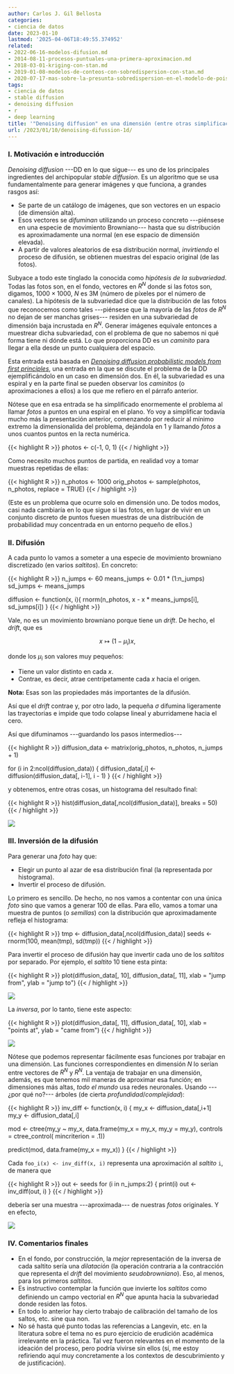 ```yaml
---
author: Carlos J. Gil Bellosta
categories:
- ciencia de datos
date: 2023-01-10
lastmod: '2025-04-06T18:49:55.374952'
related:
- 2022-06-16-modelos-difusion.md
- 2014-08-11-procesos-puntuales-una-primera-aproximacion.md
- 2018-03-01-kriging-con-stan.md
- 2019-01-08-modelos-de-conteos-con-sobredispersion-con-stan.md
- 2020-07-17-mas-sobre-la-presunta-sobredispersion-en-el-modelo-de-poisson.md
tags:
- ciencia de datos
- stable diffusion
- denoising diffusion
- r
- deep learning
title: '"Denoising diffusion" en una dimensión (entre otras simplificaciones)'
url: /2023/01/10/denoising-difussion-1d/
---
```


### I. Motivación e introducción

_Denoising diffusion_ ---DD en lo que sigue--- es uno de los principales ingredientes del archipopular _stable diffusion_. Es un algoritmo que se usa fundamentalmente para generar imágenes y que funciona, a grandes rasgos así:

* Se parte de un catálogo de imágenes, que son vectores en un espacio (de dimensión alta).
* Esos vectores se _difuminan_ utilizando un proceso concreto ---piénsese en una especie de movimiento Browniano--- hasta que su distribución es aproximadamente una normal (en ese espacio de dimensión elevada).
* A partir de valores aleatorios de esa distribución normal, _invirtiendo_ el proceso de difusión, se obtienen muestras del espacio original (de las fotos).

Subyace a todo este tinglado la conocida como _hipótesis de la subvariedad_. Todas las fotos son, en el fondo, vectores en $R^N$ donde si las fotos son, digamos, $1000 \times 1000$, $N$ es 3M (número de píxeles por el número de canales). La hipótesis de la subvariedad dice que la distribución de las fotos que reconocemos como tales ---piénsese que la mayoría de las _fotos_ de $R^N$ no dejan de ser manchas grises--- residen en una subvariedad de dimensión baja incrustada en $R^N$. Generar imágenes equivale entonces a muestrear dicha subvariedad, con el problema de que no sabemos ni qué forma tiene ni dónde está. Lo que proporciona DD es un _caminito_ para llegar a ella desde un punto cualquiera del espacio.

Esta entrada está basada en [_Denoising diffusion probabilistic models from first principles_](https://liorsinai.github.io/coding/2022/12/03/denoising-diffusion-1-spiral.html), una entrada en la que se discute el problema de la DD ejemplificándolo en un caso en dimensión dos. En él, la subvariedad es una espiral y en la parte final se pueden observar los _caminitos_ (o aproximaciones a ellos) a los que me refiero en el párrafo anterior.

Nótese que en esa entrada se ha simplificado enormemente el problema al llamar _fotos_ a puntos en una espiral en el plano. Yo voy a simplificar todavía mucho más la presentación anterior, comenzando por reducir al mínimo extremo la dimensionalida del problema, dejándola en 1 y llamando _fotos_ a unos cuantos puntos en la recta numérica.

{{< highlight R >}}
photos <- c(-1, 0, 1)
{{< / highlight >}}

Como necesito muchos puntos de partida, en realidad voy a tomar muestras repetidas de ellas:

{{< highlight R >}}
n_photos <- 1000
orig_photos <- sample(photos, n_photos, replace = TRUE)
{{< / highlight >}}

(Este es un problema que ocurre solo en dimensión uno. De todos modos, casi nada cambiaría en lo que sigue si las fotos, en lugar de vivir en un conjunto discreto de puntos fuesen muestras de una distribución de probabilidad muy concentrada en un entorno pequeño de ellos.)

### II. Difusión

A cada punto lo vamos a someter a una especie de movimiento browniano discretizado (en varios _saltitos_). En concreto:

{{< highlight R >}}
n_jumps <- 60
means_jumps <- 0.01 * (1:n_jumps)
sd_jumps <- means_jumps

diffusion <- function(x, i){
  rnorm(n_photos, x - x * means_jumps[i], sd_jumps[i])
}
{{< / highlight >}}

Vale, no es un movimiento browniano porque tiene un _drift_. De hecho, el _drift_, que es

$$x \longmapsto (1 - \mu_i) x,$$

donde los $\mu_i$ son valores muy pequeños:

* Tiene un valor distinto en cada $x$.
* Contrae, es decir, atrae centrípetamente cada $x$ hacia el origen.

**Nota:** Esas son las propiedades más importantes de la difusión.

Así que el _drift_ contrae y, por otro lado, la pequeña $\sigma$ difumina ligeramente las trayectorias e impide que todo colapse lineal y aburridamene hacia el cero.

Así que difuminamos ---guardando los pasos intermedios---

{{< highlight R >}}
diffusion_data <- matrix(orig_photos, n_photos, n_jumps + 1)

for (i in 2:ncol(diffusion_data)) {
  diffusion_data[,i] <- diffusion(diffusion_data[, i-1], i - 1)
}
{{< / highlight >}}

y obtenemos, entre otras cosas, un histograma del resultado final:

{{< highlight R >}}
hist(diffusion_data[,ncol(diffusion_data)], breaks = 50)
{{< / highlight >}}

![](/wp-uploads/2023/denoising_diffusion_00.png#center)


### III. Inversión de la difusión

Para generar una _foto_ hay que:

* Elegir un punto al azar de esa distribución final (la representada por histograma).
* Invertir el proceso de difusión.

Lo primero es sencillo. De hecho, no nos vamos a contentar con una única _foto_ sino que vamos a generar 100 de ellas. Para ello, vamos a tomar una muestra de puntos (o _semillas_) con la distribución que aproximadamente refleja el histograma:

{{< highlight R >}}
tmp <- diffusion_data[,ncol(diffusion_data)]
seeds <- rnorm(100, mean(tmp), sd(tmp))
{{< / highlight >}}

Para invertir el proceso de difusión hay que invertir cada uno de los _saltitos_ por separado. Por ejemplo, el _saltito_ 10 tiene esta pinta:

{{< highlight R >}}
plot(diffusion_data[, 10],
     diffusion_data[, 11],
     xlab = "jump from",
     ylab = "jump to")
{{< / highlight >}}

![](/wp-uploads/2023/denoising_diffusion_01.png#center)

La _inversa_, por lo tanto, tiene este aspecto:

{{< highlight R >}}
plot(diffusion_data[, 11],
     diffusion_data[, 10],
     xlab = "points at",
     ylab = "came from")
{{< / highlight >}}

![](/wp-uploads/2023/denoising_diffusion_02.png#center)

Nótese que podemos representar fácilmente esas funciones por trabajar en una dimensión. Las funciones correspondientes en dimensión $N$ lo serían entre vectores de $R^N$ y $R^N$. La ventaja de trabajar en una dimensión, además, es que tenemos mil maneras de aproximar esa función; en dimensiones más altas, _todo el mundo_ usa redes neuronales. Usando ---¿por qué no?--- árboles (de cierta _profundidad_/_complejidad_):

{{< highlight R >}}
inv_diff <- function(x, i) {
  my_x <- diffusion_data[,i+1]
  my_y <- diffusion_data[,i]

  mod <- ctree(my_y ~ my_x,
               data.frame(my_x = my_x, my_y = my_y),
               controls = ctree_control(
                 mincriterion = .1))

  predict(mod, data.frame(my_x = my_x))
}
{{< / highlight >}}

Cada `foo_i(x) <- inv_diff(x, i)` representa una aproximación al _saltito_ `i`, de manera que

{{< highlight R >}}
out <- seeds
for (i in n_jumps:2) {
  print(i)
  out <- inv_diff(out, i)
}
{{< / highlight >}}

debería ser una muestra ---aproximada--- de nuestras _fotos_ originales. Y en efecto,

![](/wp-uploads/2023/denoising_diffusion_03.png#center)

### IV. Comentarios finales

* En el fondo, por construcción, la _mejor_ representación de la inversa de cada saltito sería una _dilatación_ (la operación contraria a la contracción que representa el _drift_ del movimiento _seudobrowniano_). Eso, al menos, para los primeros _saltitos_.
* Es instructivo contemplar la función que invierte los _saltitos_ como definiendo un campo vectorial en $R^N$ que apunta hacia la subvariedad donde residen las fotos.
* En todo lo anterior hay cierto trabajo de calibración del tamaño de los saltos, etc. sine qua non.
* No sé hasta qué punto todas las referencias a Langevin, etc. en la literatura sobre el tema no es puro ejercicio de erudición académica irrelevante en la práctica. Tal vez fueron relevantes en el momento de la ideación del proceso, pero podría vivirse sin ellos (sí, me estoy refiriendo aquí muy concretamente a los contextos de descubrimiento y de justificación).